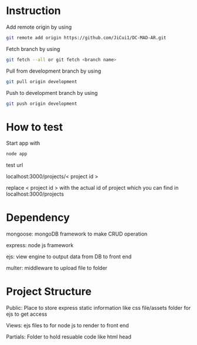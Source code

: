 # Instruction

Add remote origin by using

```bash
git remote add origin https://github.com/JiCui1/DC-MAD-AR.git
```

Fetch branch by using

```bash
git fetch --all or git fetch <branch name>
```

Pull from development branch by using

```bash
git pull origin development
```

Push to development branch by using

```bash
git push origin development
```

# How to test

Start app with

```bash
node app
```

test url

localhost:3000/projects/< project id >

replace < project id > with the actual id of project which you can find in localhost:3000/projects

# Dependency

mongoose: mongoDB framework to make CRUD operation

express: node js framework

ejs: view engine to output data from DB to front end

multer: middleware to upload file to folder

# Project Structure

Public: Place to store express static information like css file/assets folder for ejs to get access

Views: ejs files to for node js to render to front end

Partials: Folder to hold resuable code like html head
